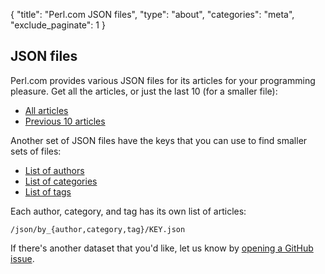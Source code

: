{
  "title": "Perl.com JSON files",
  "type": "about",
  "categories": "meta",
  "exclude_paginate": 1
}

## JSON files

Perl.com provides various JSON files for its articles for your programming pleasure. Get all the articles, or just the last 10 (for a smaller file):

* [All articles](/json/all_articles.json)
* [Previous 10 articles](/json/previous_ten_articles.json)

Another set of JSON files have the keys that you can use to find smaller sets of files:

* [List of authors](/json/authors.json)
* [List of categories](/json/categories.json)
* [List of tags](/json/tags.json)

Each author, category, and tag has its own list of articles:

	/json/by_{author,category,tag}/KEY.json

If there's another dataset that you'd like, let us know by [opening a GitHub issue](https://github.com/tpf/perldotcom/issues).
